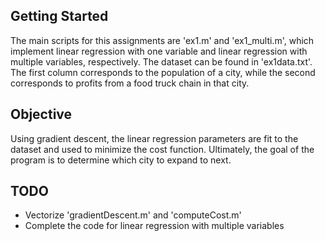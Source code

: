 ## Getting Started
The main scripts for this assignments are 'ex1.m' and 'ex1_multi.m', which implement linear regression with one variable 
and linear regression with multiple variables, respectively. The dataset can be found in 'ex1data.txt'. The first column corresponds 
to the population of a city, while the second corresponds to profits from a food truck chain in that city.
## Objective
Using gradient descent, the linear regression parameters are fit to the dataset and used to minimize the cost function. Ultimately,
the goal of the program is to determine which city to expand to next.
## TODO
- Vectorize 'gradientDescent.m' and 'computeCost.m'
- Complete the code for linear regression with multiple variables
